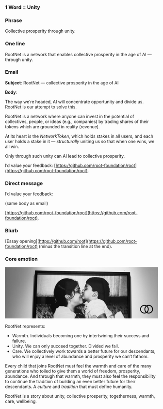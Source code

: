 ### 1 Word = Unity

### Phrase

Collective prosperity through unity.

### One line

RootNet is a network that enables collective prosperity in the age of AI — through unity.

### Email

**Subject**: RootNet — collective prosperity in the age of AI

**Body**:

The way we’re headed, AI will concentrate opportunity and divide us. RootNet is our attempt to solve this.

RootNet is a network where anyone can invest in the potential of collectives, people, or ideas (e.g., companies) by trading shares of their tokens which are grounded in reality (revenue). 

At its heart is the _NetworkToken_, which holds stakes in all users, and each user holds a stake in it — *structurally* uniting us so that when one wins, we all win.

Only through such unity can AI lead to collective prosperity.

I’d value your feedback: [https://github.com/root-foundation/root](https://github.com/root-foundation/root).

### Direct message

I’d value your feedback:

(same body as email)

[https://github.com/root-foundation/root](https://github.com/root-foundation/root).

### Blurb

[Essay opening](https://github.com/root](https://github.com/root-foundation/root) (minus the transition line at the end).

### Core emotion

![](assets/emotion.png)

RootNet represents:
- Warmth. Individuals becoming one by intertwining their success and failure.
- Unity. We can only succeed together. Divided we fall.
- Care. We collectively work towards a better future for our descendants, who will enjoy a level of abundance and prosperity we can’t fathom.

Every child that joins RootNet must feel the warmth and care of the many generations who toiled to give them a world of freedom, prosperity, abundance. And through that warmth, they must also feel the responsibility to continue the tradition of building an even better future for their descendants. A *culture* and *tradition* that must define humanity.

RootNet is a story about unity, collective prosperity, togetherness, warmth, care, wellbeing.

